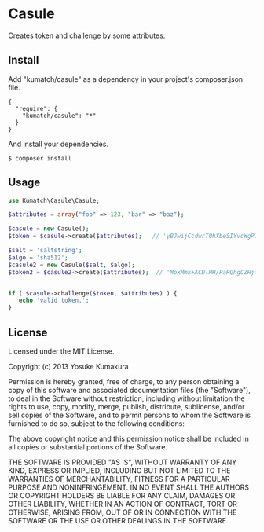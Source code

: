 Casule
===========

Creates token and challenge by some attributes.


Install
-----

Add "kumatch/casule" as a dependency in your project's composer.json file.


    {
      "require": {
        "kumatch/casule": "*"
      }
    }

And install your dependencies.

    $ composer install



Usage
-----

```php
use Kumatch\Casule\Casule;

$attributes = array("foo" => 123, "bar" => "baz");

$casule = new Casule();
$token = $casule->create($attributes);   // 'yBJwijCcdwrT0hXbeSIYvcWgP7U='

$salt = 'saltstring';
$algo = 'sha512';
$casule2 = new Casule($salt, $algo);
$token2 = $casule2->create($attributes);  // 'MoxMmk+ACDlHH/PaRQhgCZHjtrolbOpb5GvpbYHzPMZKwDXelj5x3BfyEMkCsXaPwVx59tlHPTqo1E305NkTDA=='


if ( $casule->challenge($token, $attributes) ) {
   echo 'valid token.';
}
```


License
--------

Licensed under the MIT License.

Copyright (c) 2013 Yosuke Kumakura

Permission is hereby granted, free of charge, to any person
obtaining a copy of this software and associated documentation
files (the "Software"), to deal in the Software without
restriction, including without limitation the rights to use,
copy, modify, merge, publish, distribute, sublicense, and/or sell
copies of the Software, and to permit persons to whom the
Software is furnished to do so, subject to the following
conditions:

The above copyright notice and this permission notice shall be
included in all copies or substantial portions of the Software.

THE SOFTWARE IS PROVIDED "AS IS", WITHOUT WARRANTY OF ANY KIND,
EXPRESS OR IMPLIED, INCLUDING BUT NOT LIMITED TO THE WARRANTIES
OF MERCHANTABILITY, FITNESS FOR A PARTICULAR PURPOSE AND
NONINFRINGEMENT. IN NO EVENT SHALL THE AUTHORS OR COPYRIGHT
HOLDERS BE LIABLE FOR ANY CLAIM, DAMAGES OR OTHER LIABILITY,
WHETHER IN AN ACTION OF CONTRACT, TORT OR OTHERWISE, ARISING
FROM, OUT OF OR IN CONNECTION WITH THE SOFTWARE OR THE USE OR
OTHER DEALINGS IN THE SOFTWARE.